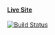 #### [Live Site](http://vue-spa-intro.azurewebsites.net)
[![Build Status](https://travis-ci.org/ashwin-seshadri/my-vue-spa.svg?branch=master)](https://travis-ci.org/ashwin-seshadri/my-vue-spa)
